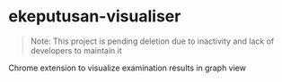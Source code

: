 # ekeputusan-visualiser
> Note: This project is pending deletion due to inactivity and lack of developers to maintain it

Chrome extension to visualize examination results in graph view
